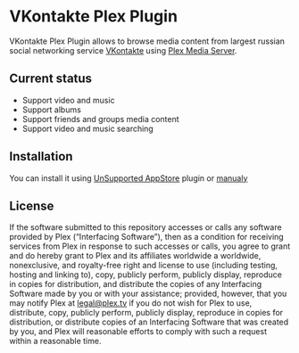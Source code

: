 VKontakte Plex Plugin
=====

VKontakte Plex Plugin allows to browse media content from largest russian social networking service [VKontakte](http://vk.com/) using [Plex Media Server](http://plex.tv/).


Current status
-------

* Support video and music
* Support albums
* Support friends and groups media content
* Support video and music searching


Installation
-------

You can install it using [UnSupported AppStore](https://forums.plex.tv/index.php/topic/25523-unsupported-as-in-totally-unofficial-appstore/) plugin or [manualy](https://support.plex.tv/hc/en-us/articles/201187656-How-do-I-manually-install-a-channel-)


License
-------

If the software submitted to this repository accesses or calls any software provided by Plex (“Interfacing Software”), then as a condition for receiving services from Plex in response to such accesses or calls, you agree to grant and do hereby grant to Plex and its affiliates worldwide a worldwide, nonexclusive, and royalty-free right and license to use (including testing, hosting and linking to), copy, publicly perform, publicly display, reproduce in copies for distribution, and distribute the copies of any Interfacing Software made by you or with your assistance; provided, however, that you may notify Plex at legal@plex.tv if you do not wish for Plex to use, distribute, copy, publicly perform, publicly display, reproduce in copies for distribution, or distribute copies of an Interfacing Software that was created by you, and Plex will reasonable efforts to comply with such a request within a reasonable time.
